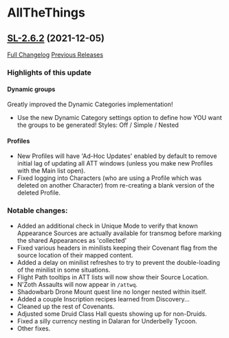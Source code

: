 # AllTheThings

## [SL-2.6.2](https://github.com/DFortun81/AllTheThings/tree/SL-2.6.2) (2021-12-05)
[Full Changelog](https://github.com/DFortun81/AllTheThings/compare/SL-2.6.1...SL-2.6.2) [Previous Releases](https://github.com/DFortun81/AllTheThings/releases)


### Highlights of this update

#### Dynamic groups

Greatly improved the Dynamic Categories implementation!

- Use the new Dynamic Category settings option to define how YOU want the groups to be generated! Styles: Off / Simple / Nested

#### Profiles

- New Profiles will have 'Ad-Hoc Updates' enabled by default to remove initial lag of updating all ATT windows (unless you make new Profiles with the Main list open).
- Fixed logging into Characters (who are using a Profile which was deleted on another Character) from re-creating a blank version of the deleted Profile.

### Notable changes:

- Added an additional check in Unique Mode to verify that known Appearance Sources are actually available for transmog before marking the shared Appearances as 'collected'
- Fixed various headers in minilists keeping their Covenant flag from the source location of their mapped content.
- Added a delay on minilist refreshes to try to prevent the double-loading of the minilist in some situations.
- Flight Path tooltips in ATT lists will now show their Source Location.
- N'Zoth Assaults will now appear in `/attwq`.
- Shadowbarb Drone Mount quest line no longer nested within itself.
- Added a couple Inscription recipes learned from Discovery...
- Cleaned up the rest of Covenants.
- Adjusted some Druid Class Hall quests showing up for non-Druids.
- Fixed a silly currency nesting in Dalaran for Underbelly Tycoon.
- Other fixes.
